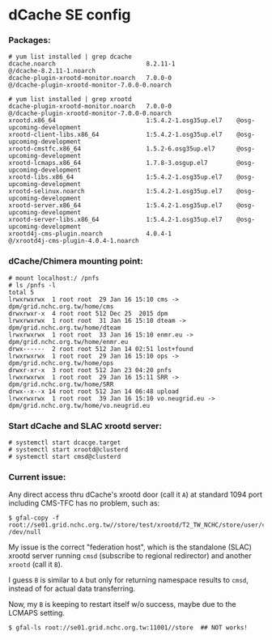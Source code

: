 # dCache SE config

### Packages:
```
# yum list installed | grep dcache
dcache.noarch                         8.2.11-1                 @/dcache-8.2.11-1.noarch
dcache-plugin-xrootd-monitor.noarch   7.0.0-0                  @/dcache-plugin-xrootd-monitor-7.0.0-0.noarch

# yum list installed | grep xrootd
dcache-plugin-xrootd-monitor.noarch   7.0.0-0                  @/dcache-plugin-xrootd-monitor-7.0.0-0.noarch
xrootd.x86_64                         1:5.4.2-1.osg35up.el7    @osg-upcoming-development
xrootd-client-libs.x86_64             1:5.4.2-1.osg35up.el7    @osg-upcoming-development
xrootd-cmstfc.x86_64                  1.5.2-6.osg35up.el7      @osg-upcoming-development
xrootd-lcmaps.x86_64                  1.7.8-3.osgup.el7        @osg-upcoming-development
xrootd-libs.x86_64                    1:5.4.2-1.osg35up.el7    @osg-upcoming-development
xrootd-selinux.noarch                 1:5.4.2-1.osg35up.el7    @osg-upcoming-development
xrootd-server.x86_64                  1:5.4.2-1.osg35up.el7    @osg-upcoming-development
xrootd-server-libs.x86_64             1:5.4.2-1.osg35up.el7    @osg-upcoming-development
xrootd4j-cms-plugin.noarch            4.0.4-1                  @/xrootd4j-cms-plugin-4.0.4-1.noarch
```

### dCache/Chimera mounting point: 
```
# mount localhost:/ /pnfs
# ls /pnfs -l
total 5
lrwxrwxrwx  1 root root  29 Jan 16 15:10 cms -> dpm/grid.nchc.org.tw/home/cms
drwxrwxr-x  4 root root 512 Dec 25  2015 dpm
lrwxrwxrwx  1 root root  31 Jan 16 15:10 dteam -> dpm/grid.nchc.org.tw/home/dteam
lrwxrwxrwx  1 root root  33 Jan 16 15:10 enmr.eu -> dpm/grid.nchc.org.tw/home/enmr.eu
drwx------  2 root root 512 Jan 14 02:51 lost+found
lrwxrwxrwx  1 root root  29 Jan 16 15:10 ops -> dpm/grid.nchc.org.tw/home/ops
drwxr-xr-x  3 root root 512 Jan 23 04:20 pnfs
lrwxrwxrwx  1 root root  29 Jan 16 15:11 SRR -> dpm/grid.nchc.org.tw/home/SRR
drwx--x--x 14 root root 512 Jan 14 06:48 upload
lrwxrwxrwx  1 root root  39 Jan 16 15:10 vo.neugrid.eu -> dpm/grid.nchc.org.tw/home/vo.neugrid.eu
```

### Start dCache and SLAC xrootd server:
```
# systemctl start dcacge.target
# systemctl start xrootd@clusterd
# systemctl start cmsd@clusterd
```

### Current issue:
Any direct access thru dCache's xrootd door (call it `A`) at standard 1094 port including CMS-TFC has no problem, such as: 
```
$ gfal-copy -f root://se01.grid.nchc.org.tw//store/test/xrootd/T2_TW_NCHC/store/user/chunyu/x /dev/null
```
My issue is the correct "federation host", which is the standalone (SLAC) xrootd server running `cmsd` (subscribe to regional redirector) and another `xrootd` (call it `B`).

I guess `B` is similar to `A` but only for returning namespace results to `cmsd`, instead of for actual data transferring.

Now, my `B` is keeping to restart itself w/o success, maybe due to the LCMAPS setting.
```
$ gfal-ls root://se01.grid.nchc.org.tw:11001//store  ## NOT works!
```
